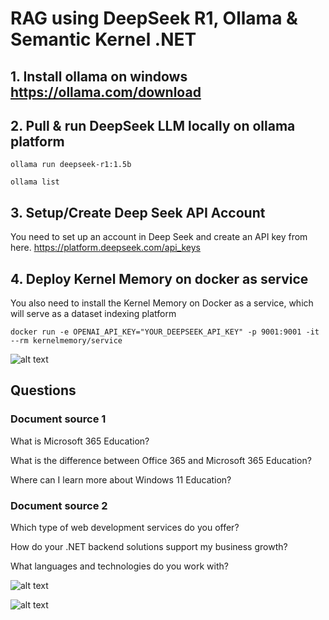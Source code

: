 # RAG using DeepSeek R1, Ollama & Semantic Kernel .NET

## 1. Install ollama on windows https://ollama.com/download 

## 2. Pull & run DeepSeek LLM locally on ollama platform 

``` ollama run deepseek-r1:1.5b ```

``` ollama list ```

## 3. Setup/Create Deep Seek API Account 
You need to set up an account in Deep Seek and create an API key from here. https://platform.deepseek.com/api_keys 

## 4. Deploy Kernel Memory on docker as service

You also need to install the Kernel Memory on Docker as a service, which will serve as a dataset indexing platform 

``` docker run -e OPENAI_API_KEY="YOUR_DEEPSEEK_API_KEY" -p 9001:9001 -it --rm kernelmemory/service ```

![alt text](image.png)


## Questions


### Document source 1

What is Microsoft 365 Education?

What is the difference between Office 365 and Microsoft 365 Education?

Where can I learn more about Windows 11 Education?


### Document source 2 


Which type of web development services do you offer?

How do your .NET backend solutions support my business growth?

What languages and technologies do you work with?


![alt text](Question.png)


![alt text](KM-memory-in-docker.png)
